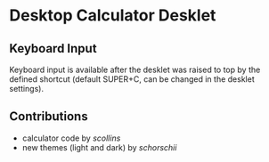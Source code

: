 # Desktop Calculator Desklet

## Keyboard Input
Keyboard input is available after the desklet was raised to top by the defined shortcut (default SUPER+C, can be changed in the desklet settings).

## Contributions
- calculator code by _scollins_
- new themes (light and dark) by _schorschii_
